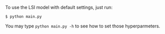 To use the LSI model with default settings, just run:
```
$ python main.py
``` 
You may type ```python main.py -h``` to see how to set those hyperparmeters. 